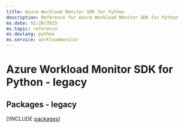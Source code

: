 ```yaml
---
title: Azure Workload Monitor SDK for Python
description: Reference for Azure Workload Monitor SDK for Python
ms.date: 01/28/2025
ms.topic: reference
ms.devlang: python
ms.service: workloadmonitor
---
```

# Azure Workload Monitor SDK for Python - legacy
## Packages - legacy
[!INCLUDE [packages](workload-monitor-index.md)]